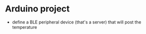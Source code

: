 # Arduino project

- define a BLE peripheral device (that's a server) that will post the temperature
